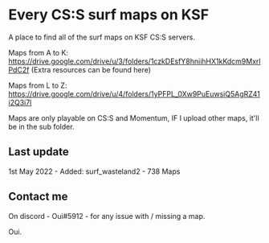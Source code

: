 # Every CS:S surf maps on KSF

A place to find all of the surf maps on KSF CS:S servers.


Maps from A to K: https://drive.google.com/drive/u/3/folders/1czkDEsfY8hniihHX1kKdcm9MxrlPdC2f
(Extra resources can be found here)


Maps from L to Z: https://drive.google.com/drive/u/4/folders/1yPFPL_0Xw9PuEuwsiQ5AgRZ41i2Q3i7l


Maps are only playable on CS:S and Momentum, IF I upload other maps, it'll be in the sub folder.

## Last update
1st May 2022 - Added: surf_wasteland2 - 738 Maps

## Contact me 
On discord - Oui#5912 - for any issue with / missing a map.

Oui.
